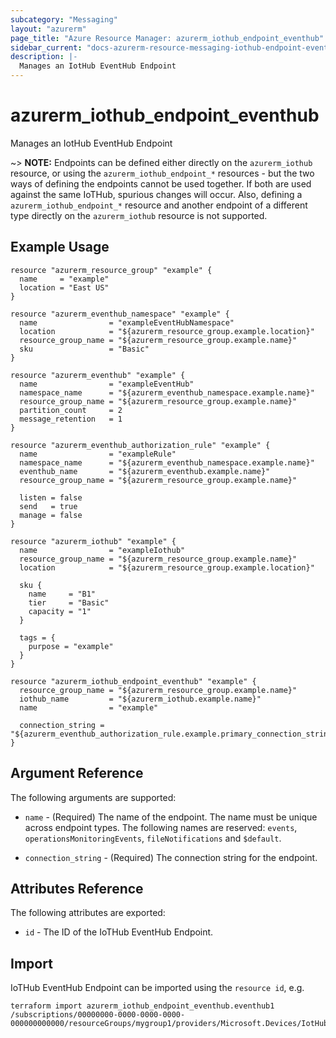 ```yaml
---
subcategory: "Messaging"
layout: "azurerm"
page_title: "Azure Resource Manager: azurerm_iothub_endpoint_eventhub"
sidebar_current: "docs-azurerm-resource-messaging-iothub-endpoint-eventhub"
description: |-
  Manages an IotHub EventHub Endpoint
---
```


# azurerm_iothub_endpoint_eventhub

Manages an IotHub EventHub Endpoint

~> **NOTE:** Endpoints can be defined either directly on the `azurerm_iothub` resource, or using the `azurerm_iothub_endpoint_*` resources - but the two ways of defining the endpoints cannot be used together. If both are used against the same IoTHub, spurious changes will occur. Also, defining a `azurerm_iothub_endpoint_*` resource and another endpoint of a different type directly on the `azurerm_iothub` resource is not supported.

## Example Usage

```hcl
resource "azurerm_resource_group" "example" {
  name     = "example"
  location = "East US"
}

resource "azurerm_eventhub_namespace" "example" {
  name                = "exampleEventHubNamespace"
  location            = "${azurerm_resource_group.example.location}"
  resource_group_name = "${azurerm_resource_group.example.name}"
  sku                 = "Basic"
}

resource "azurerm_eventhub" "example" {
  name                = "exampleEventHub"
  namespace_name      = "${azurerm_eventhub_namespace.example.name}"
  resource_group_name = "${azurerm_resource_group.example.name}"
  partition_count     = 2
  message_retention   = 1
}

resource "azurerm_eventhub_authorization_rule" "example" {
  name                = "exampleRule"
  namespace_name      = "${azurerm_eventhub_namespace.example.name}"
  eventhub_name       = "${azurerm_eventhub.example.name}"
  resource_group_name = "${azurerm_resource_group.example.name}"

  listen = false
  send   = true
  manage = false
}

resource "azurerm_iothub" "example" {
  name                = "exampleIothub"
  resource_group_name = "${azurerm_resource_group.example.name}"
  location            = "${azurerm_resource_group.example.location}"

  sku {
    name     = "B1"
    tier     = "Basic"
    capacity = "1"
  }

  tags = {
    purpose = "example"
  }
}

resource "azurerm_iothub_endpoint_eventhub" "example" {
  resource_group_name = "${azurerm_resource_group.example.name}"
  iothub_name         = "${azurerm_iothub.example.name}"
  name                = "example"

  connection_string = "${azurerm_eventhub_authorization_rule.example.primary_connection_string}"
}

```

## Argument Reference

The following arguments are supported:

* `name` - (Required) The name of the endpoint. The name must be unique across endpoint types. The following names are reserved:  `events`, `operationsMonitoringEvents`, `fileNotifications` and `$default`.

* `connection_string` - (Required) The connection string for the endpoint.

## Attributes Reference

The following attributes are exported:

* `id` - The ID of the IoTHub EventHub Endpoint.

## Import

IoTHub EventHub Endpoint can be imported using the `resource id`, e.g.

```shell
terraform import azurerm_iothub_endpoint_eventhub.eventhub1 /subscriptions/00000000-0000-0000-0000-000000000000/resourceGroups/mygroup1/providers/Microsoft.Devices/IotHubs/hub1/Endpoints/eventhub_endpoint1
```
